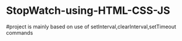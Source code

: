 # StopWatch-using-HTML-CSS-JS
#project is mainly based on use of setInterval,clearInterval,setTimeout commands
